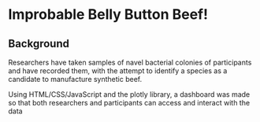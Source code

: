 # Improbable Belly Button Beef!

## Background
Researchers have taken samples of navel bacterial colonies of participants and have recorded them, with the attempt to identify a species as a candidate to manufacture synthetic beef. 

Using HTML/CSS/JavaScript and the plotly library, a dashboard was made so that both researchers and participants can access and interact with the data